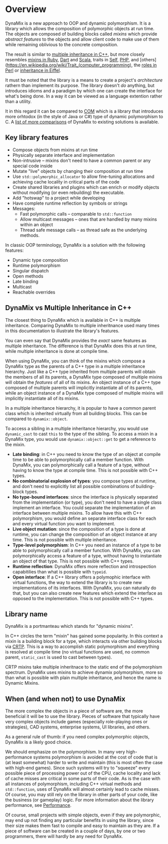 # Overview

DynaMix is a new approach to OOP and dynamic polymorphism. It is a library which allows the composition of polymorphic objects at run time. The objects are composed of building blocks called *mixins*  which provide *abstract features* to the objects and allow client code to make use of them while remaining oblivious to the concrete composition.

The result is similar to [multiple inheritance in C++](https://www.learncpp.com/cpp-tutorial/multiple-inheritance/), but more closely resembles [mixins in Ruby](https://www.tutorialspoint.com/ruby/ruby_modules.htm), [Dart](https://dart.dev/language/mixins) and [Scala](https://docs.scala-lang.org/tour/mixin-class-composition.html), traits in [Self](https://handbook.selflanguage.org/2017.1/glossary.html), [PHP](https://www.php.net/manual/en/language.oop5.traits.php), and [others](https://en.wikipedia.org/wiki/Trait_(computer_programming), the [roles in Perl](https://docs.raku.org/language/objects#Roles) or [inheritance in Eiffel](https://www.eiffel.org/doc/eiffel/I2E-_Inheritance).

It must be noted that the library is a means to create a project's *architecture* rathern than implement its purpose. The library doesn't *do* anything, but introduces idioms and a paradigm by which one can create the interface for what's being done. In a way it can be viewed as a language extention rather than a utility.

It in this regard it can be compared to [COM](https://en.wikipedia.org/wiki/Component_Object_Model) which is a library that introduces more orhtodox (in the style of Java or C#) type of dynamic polymorphism to C. A [list of more comparisons](misc/dynamix-vs-x.md) of DynaMix to existing solutions is available.

## Key library features

* Compose objects from mixins at run time
* Physically separate interface and implementation
* Non-intrusive &ndash; mixins don't need to have a common parent or any special code inside
* Mutate "live" objects by changing their composition at run time
* Use `std::polymorphic_allocator` to allow fine-tuning allocations and achieving cache locality in critical parts of the code
* Create shared libraries and plugins which can enrich or modify objects without modifying (or even rebuilding) the executable.
* Add "hotswap" to a project while developing
* Have complete runtime reflection by symbols or strings
* Messages:
    * Fast polymorphic calls &ndash; comparable to `std::function`
    * Allow multicast messages &ndash; ones that are handled by many mixins within an object
    * Thread safe message calls &ndash; as thread safe as the underlying methods.

In classic OOP terminology, DynaMix is a solution with the following features:

* Dynamic type composition
* Runtime polymorphism
* Singular dispatch
* Open methods
* Late binding
* Multicast
* Reachable overrides

## DynaMix vs Multiple Inheritance in C++

The closest thing to DynaMix which is available in C++ is multiple inheritance. Comparing DynaMix to multiple inheritnance used many times in this documentation to illustrate the library's features.

You can even say that DynaMix provides the *exact* same features as multiple inheritance. The difference is that DynaMix does this at run time, while multiple inheritance is done at compile time. 

When using DynaMix, you can think of the mixins which compose a DynaMix type as the parents of a C++ type in a multiple inheritance hierarchy. Just like a C++ type inherited from multiple parents will obtain the members of all its parents, a DynaMix type composed of multiple mixins will obtain the *features* of all of its mixins. An object instance of a C++ type composed of multiple parents will implicitly instantiate all of its parents, while an object instance of a DynaMix type composed of multiple mixins will implicitly instantiate all of its mixins.

In a multiple inheritance hierarchy, it is popular to have a common parent class which is inherited virtually from all building blocks. This can be compared to `dynamix::object`.

To access a sibling in a multiple inheritance hierarchy, you would use `dynamic_cast` to cast `this` to the type of the sibling. To access a mixin in a DynaMix type, you would use `dynamix::object::get` to get a reference to the mixin.

* **Late binding**: in C++ you need to know the type of an object at compile time to be able to polymorphically call a member function. With DynaMix, you can polymorphically call a feature of a type, without having to know the type at compile time. This is not possible with C++ types.
* **No combinatorial explosion of types**: you compose types at runtime, and don't need to explicitly list all possible combinations of building-block types.
* **No type-bound interfaces**: since the interface is physically separated from the implementation (or type), you don't need to have a single class implement an interface. You could separate the implementation of an interface between multiple mixins. To allow have this with C++ polymorphism, you would define an separate interface class for each and every virtual function you want to implement. 
* **Live object mutation**: since the composition of a type is done at runtime, you can change the composition of an object instance at any time. This is not possible with multiple inheritance.
* **Type-level polymorphism**: In C++ you need an instance of a type to be able to polymorphically call a member function. With DynaMix, you can polymorphically access a feature of a type, without having to instantiate an object of that type. This is not possible with C++ types.
* **Runtime reflection**: DynaMix offers more reflection and introspection capabitilies than what is possible with `typeid`.
* **Open interface**: If a C++ library offers a polymophic interface with virtual functions, the way to extend the library is to create new implementations of its interfaces. With DynaMix, you can naturally do that, but you can also create new features which extend the interface as opposed to the implementation. This is not possible with C++ types.

## Library name

DynaMix is a portmanteau which stands for "dynamic mixins".

In C++ circles the term "mixin" has gained some popularity. In this context a mixin is a building block for a type, which interacts via other building blocks via [CRTP](https://en.wikipedia.org/wiki/Curiously_recurring_template_pattern). This is a way to accomplish static polymorphism and everything is resolved at compile time (no virtual functions are used, no common parent, `static_cast` is used to cast between types).

CRTP mixins take multiple inheritnace to the static end of the polymorphism spectrum. DynaMix uses mixins to achieve dynamix polymorphism, more so than what is possible with plain multiple inheritance, and hence the name is Dynamic Mixins.

## When (and when not) to use DynaMix

The more complex the objects in a piece of software are, the more beneficial it will be to use the library. Pieces of software that typically have very complex objects include games (especially role-playing ones or strategies), CAD systems, enterprise systems, UI libraries, and others.

As a general rule of thumb: if you need complex polymorphic objects, DynaMix is a likely good choice.

We should emphasize on the polymorphism. In many very high-performance systems polymorphism is avoided at the cost of code that is (at least somewhat) harder to write and maintain (this is most often the case with high-end games). Since such systems will try to "squeeze" every possible piece of processing power out of the CPU, cache locality and lack of cache misses are critical in some parts of their code. As is the case with all instances of polymorphism, including C++ virtual methods and `std::function`, uses of DynaMix will almost certainly lead to cache misses. Of course, you may still rely on the library in other parts of your code, like the business (or gameplay) logic. For more information about the library performance, see [Performance](working-with/perf.md).

Of course, small projects with simple objects, even if they are polymorphic, may end up not finding any particular benefits in using the library, since their size makes them fast to compile and easy to maintain as they are. If a piece of software can be created in a couple of days, by one or two programmers, there will hardly be any need for DynaMix.
